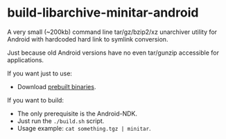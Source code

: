 # build-libarchive-minitar-android

A very small (~200kb) command line tar/gz/bzip2/xz unarchiver utility for Android with hardcoded hard link to symlink conversion.

Just because old Android versions have no even tar/gunzip accessible for applications.

If you want just to use:
* Download [prebuilt binaries](https://github.com/green-green-avk/build-libarchive-minitar-android/tree/master/prebuilt).

If you want to build:
* The only prerequisite is the Android-NDK.
* Just run the `./build.sh` script.
* Usage example: `cat something.tgz | minitar`.
